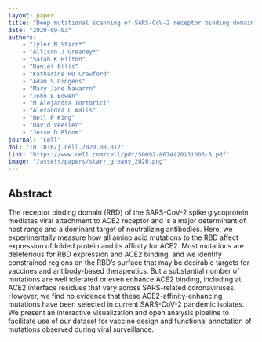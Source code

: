 ```yaml
---
layout: paper
title: "Deep mutational scanning of SARS-CoV-2 receptor binding domain reveals constraints on folding and ACE2 binding"
date: "2020-09-03"
authors: 
    - "Tyler N Starr*"
    - "Allison J Greaney*"
    - "Sarah K Hilton"
    - "Daniel Ellis"
    - "Katharine HD Crawford"
    - "Adam S Dingens"
    - "Mary Jane Navarro"
    - "John E Bowen"
    - "M Alejandra Tortorici"
    - "Alexandra C Walls"
    - "Neil P King"
    - "David Veesler"
    - "Jesse D Bloom"
journal: "Cell"
doi: "10.1016/j.cell.2020.08.012"
link: "https://www.cell.com/cell/pdf/S0092-8674(20)31003-5.pdf"
image: "/assets/papers/starr_greany_2020.png"
---
```


## Abstract

The receptor binding domain (RBD) of the SARS-CoV-2 spike glycoprotein mediates viral attachment to
ACE2 receptor and is a major determinant of host range and a dominant target of neutralizing antibodies.
Here, we experimentally measure how all amino acid mutations to the RBD affect expression of folded protein
and its affinity for ACE2. Most mutations are deleterious for RBD expression and ACE2 binding, and we identify constrained regions on the RBD’s surface that may be desirable targets for vaccines and antibody-based
therapeutics. But a substantial number of mutations are well tolerated or even enhance ACE2 binding,
including at ACE2 interface residues that vary across SARS-related coronaviruses. However, we find no evidence that these ACE2-affinity-enhancing mutations have been selected in current SARS-CoV-2 pandemic
isolates. We present an interactive visualization and open analysis pipeline to facilitate use of our dataset for
vaccine design and functional annotation of mutations observed during viral surveillance.
